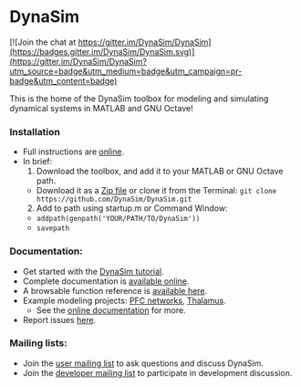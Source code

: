# DynaSim

[![Join the chat at https://gitter.im/DynaSim/DynaSim](https://badges.gitter.im/DynaSim/DynaSim.svg)](https://gitter.im/DynaSim/DynaSim?utm_source=badge&utm_medium=badge&utm_campaign=pr-badge&utm_content=badge)

This is the home of the DynaSim toolbox for modeling and simulating dynamical
systems in MATLAB and GNU Octave!

### Installation

* Full instructions are [online](https://github.com/DynaSim/DynaSim/wiki/Installation).
* In brief:
  1. Download the toolbox, and add it to your MATLAB or GNU Octave path.
    * Download it as a [Zip file](https://github.com/DynaSim/DynaSim/archive/master.zip) or clone it from the Terminal: `git clone https://github.com/DynaSim/DynaSim.git`
  2. Add to path using startup.m or Command Window:
    * `addpath(genpath('YOUR/PATH/TO/DynaSim'))`
    * `savepath`

### Documentation:

- Get started with the [DynaSim tutorial](https://github.com/DynaSim/DynaSim/wiki/DynaSim-Getting-Started-Tutorial).
- Complete documentation is [available online](https://dynasim.github.io/docs).
- A browsable function reference is [available here](https://dynasim.github.io/docs/function_reference).
- Example modeling projects: [PFC networks](https://github.com/jsherfey/PFC_models), [Thalamus](https://github.com/asoplata/ching2010_tcre_dynasim_mechanisms).
  - See the [online documentation](https://dynasim.github.io/docs) for more.
- Report issues [here](https://github.com/DynaSim/DynaSim/issues).

### Mailing lists:

- Join the [user mailing list](https://groups.google.com/forum/#!forum/dynasim-users) to ask questions and discuss DynaSim.
- Join the [developer mailing list](https://groups.google.com/forum/#!forum/dynasim-developers) to participate in development discussion.
